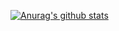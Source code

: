[![Anurag's github stats](https://github-readme-stats.vercel.app/api?username=Kansei)](https://github.com/anuraghazra/github-readme-stats)
